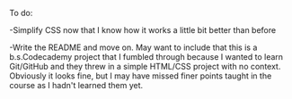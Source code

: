 To do:

-Simplify CSS now that I know how it works a little bit better than before

-Write the README and move on.
    May want to include that this is a b.s.Codecademy project that I fumbled through because I wanted to learn Git/GitHub and they threw in a simple HTML/CSS project with no context. Obviously it looks fine, but I may have missed finer points taught in the course as I hadn't learned them yet.